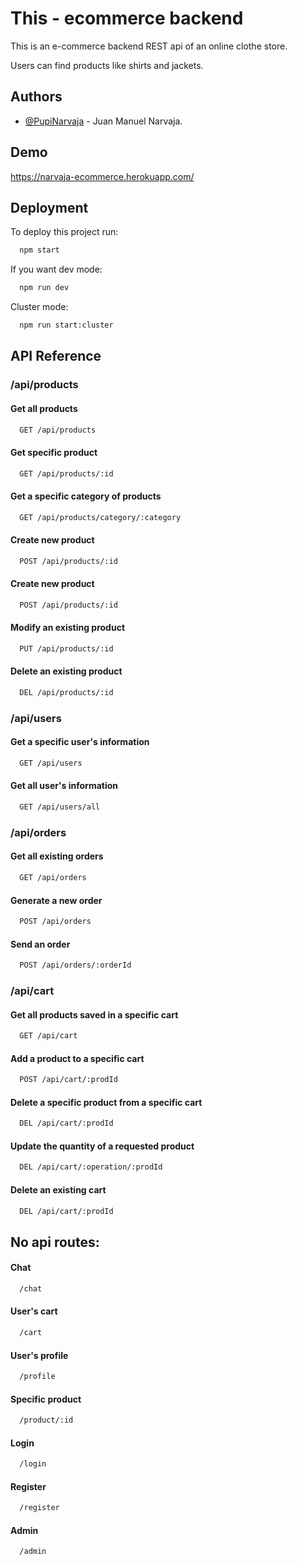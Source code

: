 
# This - ecommerce backend

This is an e-commerce backend REST api of an online clothe store.

Users can find products like shirts and jackets.

## Authors

- [@PupiNarvaja](https://github.com/PupiNarvaja) - Juan Manuel Narvaja.


## Demo

https://narvaja-ecommerce.herokuapp.com/


## Deployment

To deploy this project run:

```bash
  npm start
```

If you want dev mode:

```bash
  npm run dev
```

Cluster mode:
```bash
  npm run start:cluster
```




## API Reference

### /api/products

#### Get all products

```bash
  GET /api/products
```

#### Get specific product

```bash
  GET /api/products/:id
```

#### Get a specific category of products

```bash
  GET /api/products/category/:category
```

#### Create new product

```bash
  POST /api/products/:id
```

#### Create new product

```bash
  POST /api/products/:id
```

#### Modify an existing product

```bash
  PUT /api/products/:id
```

#### Delete an existing product

```bash
  DEL /api/products/:id
```

### /api/users

#### Get a specific user's information

```bash
  GET /api/users
```

#### Get all user's information

```bash
  GET /api/users/all
```

### /api/orders

#### Get all existing orders

```bash
  GET /api/orders
```

#### Generate a new order

```bash
  POST /api/orders
```

#### Send an order

```bash
  POST /api/orders/:orderId
```

### /api/cart

#### Get all products saved in a specific cart

```bash
  GET /api/cart
```

#### Add a product to a specific cart

```bash
  POST /api/cart/:prodId
```

#### Delete a specific product from a specific cart

```bash
  DEL /api/cart/:prodId
```

#### Update the quantity of a requested product

```bash
  DEL /api/cart/:operation/:prodId
```

#### Delete an existing cart

```bash
  DEL /api/cart/:prodId
```

## No api routes:

#### Chat
```bash
  /chat
```

#### User's cart
```bash
  /cart
```

#### User's profile
```bash
  /profile
```

#### Specific product
```bash
  /product/:id
```

#### Login
```bash
  /login
```
#### Register
```bash
  /register
```

#### Admin
```bash
  /admin
```
